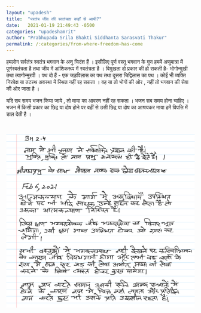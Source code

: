 ```yaml
---
layout: "upadesh"
title:  "परतंत्र जीव की स्वतंत्रता कहाँ से आयी?"
date:   2021-01-19 21:49:43 -0500
categories: "upadeshamrit"
author: "Prabhupada Srila Bhakti Siddhanta Sarasvati Thakur"
permalink: /:categories/from-where-freedom-has-come
---
```




<p>हमलोग सर्वतंत्र स्वतंत्र भगवान के अणु चिदंश हैं । इसीलिए पूर्ण वस्तु भगवान के गुण हममें अणुमात्रा में पूर्णस्वतंत्रता है तथा जीव में आंशिकरूप में स्वतंत्रता है । विमुखता दो प्रकार की हो सकती है- भोगोन्मुखी तथा त्यागोन्मुरवी । पथ दो हैं - एक जड़विलास का पथ तथा दूसरा चिद्विलास का पथ । कोई भी व्यक्ति निरपेक्ष या तटस्थ अवस्था में स्थित नहीं रह सकता । वह या तो भोगों की ओर , नहीं तो भगवान की सेवा की ओर जाता है । <br>

यदि सब समय भजन किया जाये , तो माया का आवरण नहीं रह सकता । भजन सब समय होना चाहिए । भजन में किसी प्रकार का छिद्र या दोष होने पर वहीं से उसी छिद्र या दोष का आश्रयकर माया हमें विपत्ति में डाल देती है । 
 </p>



<br>

![page1.PNG](/img/page1.PNG " Testinga") 



